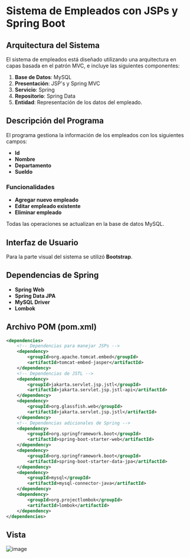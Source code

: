 # Sistema de Empleados con JSPs y Spring Boot

## Arquitectura del Sistema

El sistema de empleados está diseñado utilizando una arquitectura en capas basada en el patrón MVC, e incluye las siguientes componentes:

1. **Base de Datos**: MySQL
2. **Presentación**: JSP's y Spring MVC
3. **Servicio**: Spring
4. **Repositorio**: Spring Data
5. **Entidad**: Representación de los datos del empleado.

## Descripción del Programa

El programa gestiona la información de los empleados con los siguientes campos:

- **Id**
- **Nombre**
- **Departamento**
- **Sueldo**

### Funcionalidades

- **Agregar nuevo empleado**
- **Editar empleado existente**
- **Eliminar empleado**

Todas las operaciones se actualizan en la base de datos MySQL.

## Interfaz de Usuario

Para la parte visual del sistema se utilizó **Bootstrap**.

## Dependencias de Spring

- **Spring Web**
- **Spring Data JPA**
- **MySQL Driver**
- **Lombok**

## Archivo POM (pom.xml)

```xml
<dependencies>
    <!-- Dependencias para manejar JSPs -->
    <dependency>
        <groupId>org.apache.tomcat.embed</groupId>
        <artifactId>tomcat-embed-jasper</artifactId>
    </dependency>
    <!-- Dependencias de JSTL -->
    <dependency>
        <groupId>jakarta.servlet.jsp.jstl</groupId>
        <artifactId>jakarta.servlet.jsp.jstl-api</artifactId>
    </dependency>
    <dependency>
        <groupId>org.glassfish.web</groupId>
        <artifactId>jakarta.servlet.jsp.jstl</artifactId>
    </dependency>
    <!-- Dependencias adicionales de Spring -->
    <dependency>
        <groupId>org.springframework.boot</groupId>
        <artifactId>spring-boot-starter-web</artifactId>
    </dependency>
    <dependency>
        <groupId>org.springframework.boot</groupId>
        <artifactId>spring-boot-starter-data-jpa</artifactId>
    </dependency>
    <dependency>
        <groupId>mysql</groupId>
        <artifactId>mysql-connector-java</artifactId>
    </dependency>
    <dependency>
        <groupId>org.projectlombok</groupId>
        <artifactId>lombok</artifactId>
    </dependency>
</dependencies>
```
## Vista
![image](https://github.com/user-attachments/assets/c529cb49-fb7d-4d63-b816-7e400130d18f)

